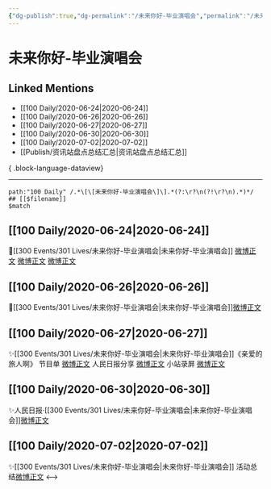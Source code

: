 ```yaml
---
{"dg-publish":true,"dg-permalink":"/未来你好-毕业演唱会","permalink":"/未来你好-毕业演唱会/","created":"2023-04-05T21:45:19.000+08:00","updated":"2023-08-24T18:50:30.595+08:00"}
---
```


# 未来你好-毕业演唱会

## Linked Mentions
- [[100 Daily/2020-06-24\|2020-06-24]]
- [[100 Daily/2020-06-26\|2020-06-26]]
- [[100 Daily/2020-06-27\|2020-06-27]]
- [[100 Daily/2020-06-30\|2020-06-30]]
- [[100 Daily/2020-07-02\|2020-07-02]]
- [[Publish/资讯站盘点总结汇总\|资讯站盘点总结汇总]]

{ .block-language-dataview}

---

```expander
path:"100 Daily" /.*\[\[未来你好-毕业演唱会\]\].*(?:\r?\n(?!\r?\n).*)*/
## [[$filename]]
$match
```
## [[100 Daily/2020-06-24\|2020-06-24]]
🌱[[300 Events/301 Lives/未来你好-毕业演唱会\|未来你好-毕业演唱会]] [微博正文](https://m.weibo.cn/6466290670/4519365695951370) [微博正文](https://m.weibo.cn/6466290670/4519435568474962) [微博正文](https://m.weibo.cn/6466290670/4519440399827789)
## [[100 Daily/2020-06-26\|2020-06-26]]
🌟[[300 Events/301 Lives/未来你好-毕业演唱会\|未来你好-毕业演唱会]][微博正文](https://m.weibo.cn/6466290670/4520044346839300)
## [[100 Daily/2020-06-27\|2020-06-27]]
✨[[300 Events/301 Lives/未来你好-毕业演唱会\|未来你好-毕业演唱会]]《亲爱的旅人啊》
节目单 [微博正文](https://m.weibo.cn/6466290670/4520420830750243)
人民日报分享 [微博正文](https://m.weibo.cn/6466290670/4520561416761910)
小站录屏 [微博正文](https://m.weibo.cn/6466290670/4520561974432979)
## [[100 Daily/2020-06-30\|2020-06-30]]
✨人民日报·[[300 Events/301 Lives/未来你好-毕业演唱会\|未来你好-毕业演唱会]][微博正文](https://m.weibo.cn/6466290670/4521550193967257)
## [[100 Daily/2020-07-02\|2020-07-02]]
✨[[300 Events/301 Lives/未来你好-毕业演唱会\|未来你好-毕业演唱会]] 活动总结[微博正文](https://m.weibo.cn/6466290670/4522387641968748)
<-->